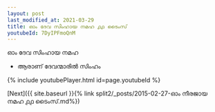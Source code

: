 ```yaml
---
layout: post
last_modified_at: 2021-03-29
title: ഓം ദേവ സിംഹായ നമഹ ൧൧ ടൈംസ്
youtubeId: 7DyIPFmoQnM
---
```

 
 
 ഓം ദേവ സിംഹായ നമഹ 
 
 -  ആരാണ് ദേവന്മാരിൽ സിംഹം 
 
  
 
  
 
 
 
 
 
 


{% include youtubePlayer.html id=page.youtubeId %}
 
[Next]({{ site.baseurl }}{% link  split2/_posts/2015-02-27-ഓം നീരജായ നമഹ ൧൧ ടൈംസ്.md%})
 
